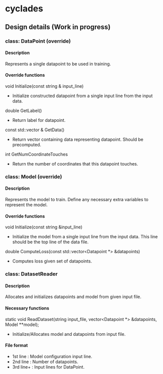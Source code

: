 # cyclades

## Design details (Work in progress)
### class: DataPoint (override)
#### Description
Represents a single datapoint to be used in training.
#### Override functions
void Initialize(const string & input_line)
- Initialize constructed datapoint from a single input line from the input data.

double GetLabel()
- Return label for datapoint.

const std::vector<double> & GetData()
- Return vector containing data representing datapoint. Should be precomputed.

int GetNumCoordinateTouches
- Return the number of coordinates that this datapoint touches.

### class: Model (override)
#### Description
Represents the model to train. Define any necessary extra variables to represent the model.
#### Override functions
void Initialize(const string &input_line)
- Initialize the model from a single input line from the input data. This line should be the top line of the data file.

double ComputeLoss(const std::vector<Datapoint *> &datapoints)
- Computes loss given set of datapoints.

### class: DatasetReader
#### Description
Allocates and initializes datapoints and model from given input file.
#### Necessary functions
static void ReadDataset(string input_file, vector<Datapoint *> &datapoints, Model **model);
- Initialize/Allocates model and datapoints from input file.

#### File format
- 1st line : Model configuration input line.
- 2nd line : Number of datapoints.
- 3rd line+ : Input lines for DataPoint.
